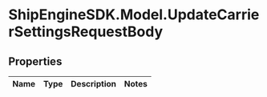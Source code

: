 # ShipEngineSDK.Model.UpdateCarrierSettingsRequestBody

## Properties

Name | Type | Description | Notes
------------ | ------------- | ------------- | -------------

